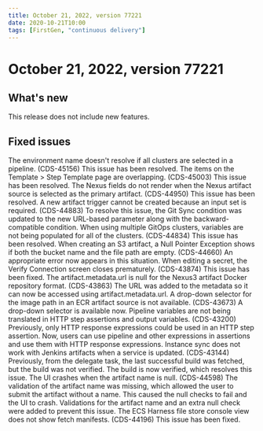 ```yaml
---
title: October 21, 2022, version 77221
date: 2020-10-21T10:00
tags: [FirstGen, "continuous delivery"]
---
```


# October 21, 2022, version 77221

## What's new

This release does not include new features.

## Fixed issues

The environment name doesn't resolve if all clusters are selected in a pipeline. (CDS-45156)
This issue has been resolved.
The items on the Template > Step Template page are overlapping. (CDS-45003)
This issue has been resolved.
The Nexus fields do not render when the Nexus artifact source is selected as the primary artifact. (CDS-44950)
This issue has been resolved.
A new artifact trigger cannot be created because an input set is required. (CDS-44883)
To resolve this issue, the Git Sync condition was updated to the new URL-based parameter along with the backward-compatible condition.
When using multiple GitOps clusters, variables are not being populated for all of the clusters. (CDS-44834)
This issue has been resolved.
When creating an S3 artifact, a Null Pointer Exception shows if both the bucket name and the file path are empty. (CDS-44660)
An appropriate error now appears in this situation.
When editing a secret, the Verify Connection screen closes prematurely. (CDS-43874)
This issue has been fixed.
The artifact.metadata.url is null for the Nexus3 artifact Docker repository format. (CDS-43863)
The URL was added to the metadata so it can now be accessed using artifact.metadata.url.
A drop-down selector for the image path in an ECR artifact source is not available. (CDS-43673)
A drop-down selector is available now.
Pipeline variables are not being translated in HTTP step assertions and output variables. (CDS-43200)
Previously, only HTTP response expressions could be used in an HTTP step assertion. Now, users can use pipeline and other expressions in assertions and use them with HTTP response expressions.
Instance sync does not work with Jenkins artifacts when a service is updated. (CDS-43144)
Previously, from the delegate task, the last successful build was fetched, but the build was not verified. The build is now verified, which resolves this issue.
The UI crashes when the artifact name is null. (CDS-44598)
The validation of the artifact name was missing, which allowed the user to submit the artifact without a name. This caused the null checks to fail and the UI to crash.
Validations for the artifact name and an extra null check were added to prevent this issue.
The ECS Harness file store console view does not show fetch manifests. (CDS-44196)
This issue has been fixed.
